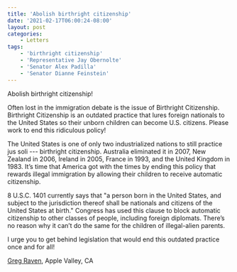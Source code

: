 ```yaml
---
title: 'Abolish birthright citizenship'
date: '2021-02-17T06:00:24-08:00'
layout: post
categories:
    - Letters
tags:
    - 'birthright citizenship'
    - 'Representative Jay Obernolte'
    - 'Senator Alex Padilla'
    - 'Senator Dianne Feinstein'
---
```


Abolish birthright citizenship!

Often lost in the immigration debate is the issue of Birthright Citizenship. Birthright Citizenship is an outdated practice that lures foreign nationals to the United States so their unborn children can become U.S. citizens. Please work to end this ridiculous policy!

The United States is one of only two industrialized nations to still practice jus soli --- birthright citizenship. Australia eliminated it in 2007, New Zealand in 2006, Ireland in 2005, France in 1993, and the United Kingdom in 1983. It’s time that America got with the times by ending this policy that rewards illegal immigration by allowing their children to receive automatic citizenship.

8 U.S.C. 1401 currently says that "a person born in the United States, and subject to the jurisdiction thereof shall be nationals and citizens of the United States at birth." Congress has used this clause to block automatic citizenship to other classes of people, including foreign diplomats. There’s no reason why it can’t do the same for the children of illegal-alien parents.

I urge you to get behind legislation that would end this outdated practice once and for all!

[Greg Raven](https://www.gregraven.org/), Apple Valley, CA